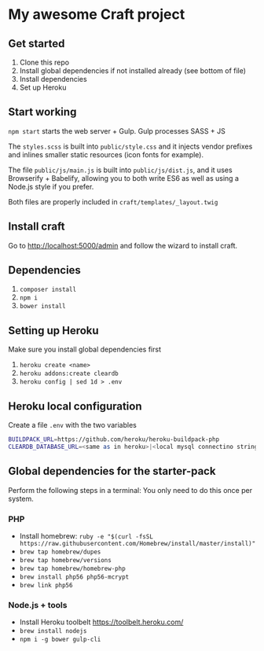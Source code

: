 # My awesome Craft project

## Get started

1. Clone this repo
2. Install global dependencies if not installed already (see bottom of file)
3. Install dependencies
4. Set up Heroku

## Start working

`npm start` starts the web server + Gulp. Gulp processes SASS + JS

The `styles.scss` is built into `public/style.css` and it injects vendor prefixes and inlines smaller static resources (icon fonts for example).

The file `public/js/main.js` is built into `public/js/dist.js`, and it uses Browserify + Babelify, allowing you to both write ES6 as well as using a Node.js style if you prefer.

Both files are properly included in `craft/templates/_layout.twig`

## Install craft
Go to [http://localhost:5000/admin](http://localhost:5000/admin) and follow the wizard to install craft.

## Dependencies

1. `composer install`
2. `npm i`
3. `bower install`

## Setting up Heroku

Make sure you install global dependencies first

1. `heroku create <name>`
2. `heroku addons:create cleardb`
3. `heroku config | sed 1d > .env`

## Heroku local configuration

Create a file `.env` with the two variables

```bash
BUILDPACK_URL=https://github.com/heroku/heroku-buildpack-php
CLEARDB_DATABASE_URL=<same as in heroku>|<local mysql connectino string>
```

## Global dependencies for the starter-pack

Perform the following steps in a terminal:
You only need to do this once per system.

### PHP

* Install homebrew: `ruby -e "$(curl -fsSL https://raw.githubusercontent.com/Homebrew/install/master/install)"`
* `brew tap homebrew/dupes`
* `brew tap homebrew/versions`
* `brew tap homebrew/homebrew-php`
* `brew install php56 php56-mcrypt`
* `brew link php56`

### Node.js + tools

* Install Heroku toolbelt <https://toolbelt.heroku.com/>
* `brew install nodejs`
* `npm i -g bower gulp-cli`
